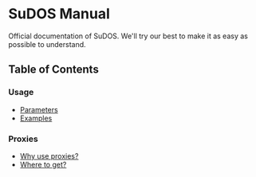 # SuDOS Manual
Official documentation of SuDOS. We'll try our best to make it as easy as possible to understand.

## Table of Contents

### Usage
- [Parameters](https://github.com/lilmond/sudos/blob/main/docs/usage.md#parameters)
- [Examples](https://github.com/lilmond/sudos/blob/main/docs/usage.md#examples)

### Proxies
- [Why use proxies?](https://github.com/lilmond/sudos/blob/main/docs/proxies.md#why-use-proxies)
- [Where to get?](https://github.com/lilmond/sudos/blob/main/docs/proxies.md#where-to-get)
